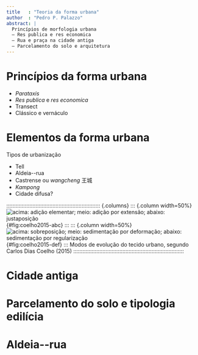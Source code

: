 ```yaml
---
title   : "Teoria da forma urbana"
author  : "Pedro P. Palazzo"
abstract: |
  Princípios de morfologia urbana
  – Res publica e res economica
  – Rua e praça na cidade antiga
  – Parcelamento do solo e arquitetura
---
```


# Princípios da forma urbana #

- *Parataxis*
- *Res publica* e *res economica*
- Transect
- Clássico e vernáculo

# Elementos da forma urbana #

Tipos de urbanização

- Tell
- Aldeia--rua
- Castrense ou *wangcheng* 王城
- *Kampong*
- Cidade difusa?

::::::::::::::::::::::::::::::::::::::::::::::::::::::::::::: {.columns}
::: {.column width=50%}
![acima: adição elementar; meio: adição por extensão; abaixo: justaposição](https://i.pinimg.com/originals/39/36/f3/3936f3691145bd6e2ba5392ec91423a8.png){#fig:coelho2015-abc}
:::
::: {.column width=50%}
![acima: sobreposição; meio: sedimentação por deformação; abaixo: sedimentação por regularização](https://i.pinimg.com/originals/3d/bb/e4/3dbbe4f548650628472888c0d98113a3.png){#fig:coelho2015-def}
:::
Modos de evolução do tecido urbano, segundo Carlos Dias Coelho (2015)
::::::::::::::::::::::::::::::::::::::::::::::::::::::::::::::::::::::::

# Cidade antiga #



# Parcelamento do solo e tipologia edilícia #

# Aldeia--rua #

